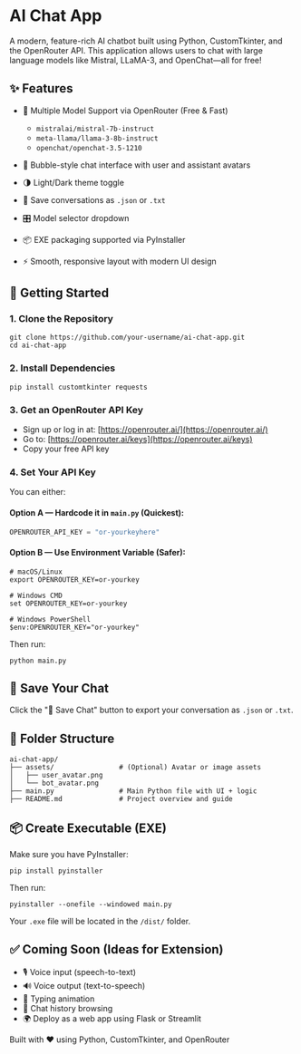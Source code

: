 # AI Chat App

A modern, feature-rich AI chatbot built using Python, CustomTkinter, and the OpenRouter API.
This application allows users to chat with large language models like Mistral, LLaMA-3, and OpenChat—all for free!


## ✨ Features

* 🧠 Multiple Model Support via OpenRouter (Free & Fast)

  * `mistralai/mistral-7b-instruct`
  * `meta-llama/llama-3-8b-instruct`
  * `openchat/openchat-3.5-1210`

* 💬 Bubble-style chat interface with user and assistant avatars

* 🌗 Light/Dark theme toggle

* 💾 Save conversations as `.json` or `.txt`

* 🎛️ Model selector dropdown

* 📦 EXE packaging supported via PyInstaller

* ⚡ Smooth, responsive layout with modern UI design



## 🚀 Getting Started

### 1. Clone the Repository

```
git clone https://github.com/your-username/ai-chat-app.git
cd ai-chat-app
```

### 2. Install Dependencies

```
pip install customtkinter requests
```

### 3. Get an OpenRouter API Key

* Sign up or log in at: [https://openrouter.ai/](https://openrouter.ai/)
* Go to: [https://openrouter.ai/keys](https://openrouter.ai/keys)
* Copy your free API key

### 4. Set Your API Key

You can either:

#### Option A — Hardcode it in `main.py` (Quickest):

```python
OPENROUTER_API_KEY = "or-yourkeyhere"
```

#### Option B — Use Environment Variable (Safer):

```
# macOS/Linux
export OPENROUTER_KEY=or-yourkey

# Windows CMD
set OPENROUTER_KEY=or-yourkey

# Windows PowerShell
$env:OPENROUTER_KEY="or-yourkey"
```

Then run:

```
python main.py
```

## 💾 Save Your Chat

Click the "💾 Save Chat" button to export your conversation as `.json` or `.txt`.

## 📁 Folder Structure

```
ai-chat-app/
├── assets/                # (Optional) Avatar or image assets
│   ├── user_avatar.png
│   └── bot_avatar.png
├── main.py                # Main Python file with UI + logic
├── README.md              # Project overview and guide
```

## 📦 Create Executable (EXE)

Make sure you have PyInstaller:

```
pip install pyinstaller
```

Then run:

```
pyinstaller --onefile --windowed main.py
```

Your `.exe` file will be located in the `/dist/` folder.


## ✅ Coming Soon (Ideas for Extension)

* 🎙️ Voice input (speech-to-text)
* 🔊 Voice output (text-to-speech)
* 📖 Typing animation
* 🧠 Chat history browsing
* 🌍 Deploy as a web app using Flask or Streamlit

 Built with ❤️ using Python, CustomTkinter, and OpenRouter
